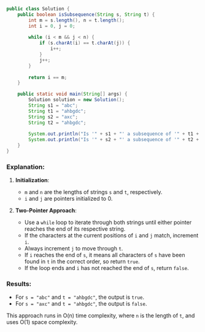 ```java
public class Solution {
    public boolean isSubsequence(String s, String t) {
        int m = s.length(), n = t.length();
        int i = 0, j = 0;
        
        while (i < m && j < n) {
            if (s.charAt(i) == t.charAt(j)) {
                i++;
            }
            j++;
        }
        
        return i == m;
    }

    public static void main(String[] args) {
        Solution solution = new Solution();
        String s1 = "abc";
        String t1 = "ahbgdc";
        String s2 = "axc";
        String t2 = "ahbgdc";
        
        System.out.println("Is '" + s1 + "' a subsequence of '" + t1 + "'? " + solution.isSubsequence(s1, t1)); // Output: true
        System.out.println("Is '" + s2 + "' a subsequence of '" + t2 + "'? " + solution.isSubsequence(s2, t2)); // Output: false
    }
}
```

### Explanation:
1. **Initialization**:
   - `m` and `n` are the lengths of strings `s` and `t`, respectively.
   - `i` and `j` are pointers initialized to 0.

2. **Two-Pointer Approach**:
   - Use a `while` loop to iterate through both strings until either pointer reaches the end of its respective string.
   - If the characters at the current positions of `i` and `j` match, increment `i`.
   - Always increment `j` to move through `t`.
   - If `i` reaches the end of `s`, it means all characters of `s` have been found in `t` in the correct order, so return `true`.
   - If the loop ends and `i` has not reached the end of `s`, return `false`.

### Results:
- For `s = "abc"` and `t = "ahbgdc"`, the output is `true`.
- For `s = "axc"` and `t = "ahbgdc"`, the output is `false`.

This approach runs in O(n) time complexity, where `n` is the length of `t`, and uses O(1) space complexity.
